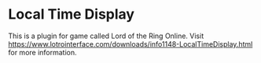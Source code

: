 # Local Time Display
This is a plugin for game called Lord of the Ring Online. Visit https://www.lotrointerface.com/downloads/info1148-LocalTimeDisplay.html for more information.
